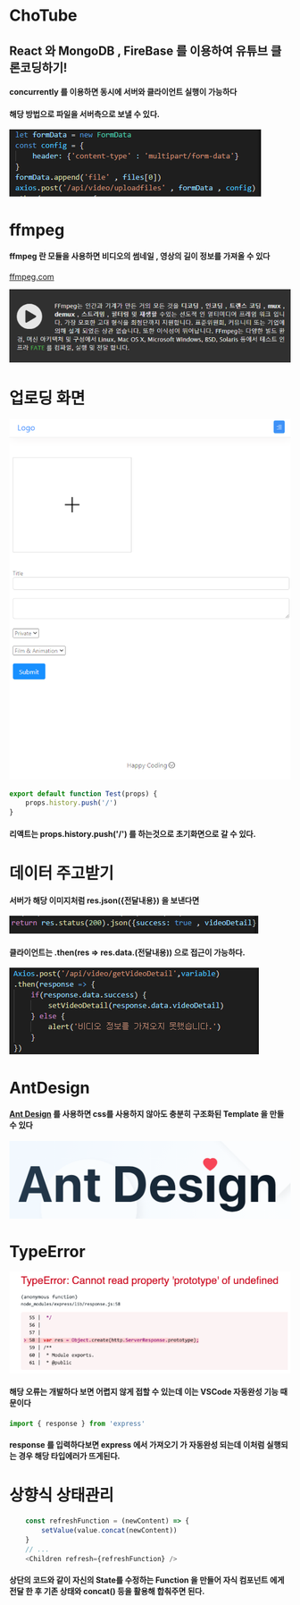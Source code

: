 # ChoTube

## React 와 MongoDB , FireBase 를 이용하여 유튜브 클론코딩하기!

#### concurrently 를 이용하면 동시에 서버와 클라이언트 실행이 가능하다

#### 해당 방법으로 파일을 서버측으로 보낼 수 있다.
<img src="./gitImages/postingFile.PNG">

# ffmpeg

#### ffmpeg 란 모듈을 사용하면 비디오의 썸네일 , 영상의 길이 정보를 가져올 수 있다

<a href="https://ffmpeg.org/about.html">ffmpeg.com</a>

<img src="./gitImages/ffmpegMain.PNG">

# 업로딩 화면

<img src="./gitImages/uploadVideo.PNG">

```javascript
export default function Test(props) {
    props.history.push('/')
}

```

#### 리액트는 props.history.push('/') 를 하는것으로 초기화면으로 갈 수 있다.

# 데이터 주고받기

#### 서버가 해당 이미지처럼 res.json({전달내용}) 을 보낸다면
<img src="./gitImages/toClient.PNG">

#### 클라이언트는 .then(res => res.data.(전달내용)) 으로 접근이 가능하다.

<img src="./gitImages/toServer.PNG">

# AntDesign

#### <a href="https://ant.design">Ant Design</a> 를 사용하면 css를 사용하지 않아도 충분히 구조화된 Template 을 만들 수 있다

<img src="./gitImages/antd.PNG">

# TypeError

<img src="./gitImages/TypeError.PNG">

#### 해당 오류는 개발하다 보면 어렵지 않게 접할 수 있는데 이는 VSCode 자동완성 기능 때문이다

```javascript
import { response } from 'express'
```

#### response 를 입력하다보면 express 에서 가져오기  가 자동완성 되는데 이처럼 실행되는 경우 해당 타입에러가 뜨게된다.

# 상향식 상태관리

```javascript
    const refreshFunction = (newContent) => {
        setValue(value.concat(newContent))
    }
    // ...
    <Children refresh={refreshFunction} />
```

#### 상단의 코드와 같이 자신의 State를 수정하는 Function 을 만들어 자식 컴포넌트 에게 전달 한 후 기존 상태와 concat() 등을 활용해 합춰주면 된다.